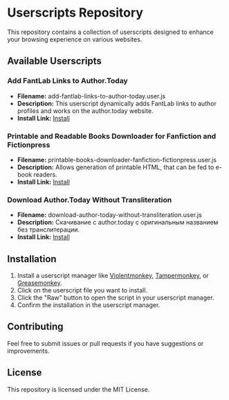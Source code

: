 # Userscripts Repository

This repository contains a collection of userscripts designed to enhance your browsing experience on various websites.

## Available Userscripts

### Add FantLab Links to Author.Today

- **Filename:** add-fantlab-links-to-author-today.user.js
- **Description:** This userscript dynamically adds FantLab links to author profiles and works on the author.today website.
- **Install Link:** [Install](https://raw.githubusercontent.com/azazar/userscripts/main/add-fantlab-links-to-author-today.user.js)

### Printable and Readable Books Downloader for Fanfiction and Fictionpress

- **Filename:** printable-books-downloader-fanfiction-fictionpress.user.js
- **Description:** Allows generation of printable HTML, that can be fed to e-book readers.
- **Install Link:** [Install](https://raw.githubusercontent.com/azazar/userscripts/main/printable-books-downloader-fanfiction-fictionpress.user.js)

### Download Author.Today Without Transliteration

- **Filename:** download-author-today-without-transliteration.user.js
- **Description:** Скачивание с author.today с оригинальным названием без транслитерации.
- **Install Link:** [Install](https://raw.githubusercontent.com/azazar/userscripts/main/download-author-today-without-transliteration.user.js)

## Installation

1. Install a userscript manager like [Violentmonkey](https://violentmonkey.github.io/), [Tampermonkey](https://www.tampermonkey.net/), or [Greasemonkey](https://www.greasespot.net/).
2. Click on the userscript file you want to install.
3. Click the "Raw" button to open the script in your userscript manager.
4. Confirm the installation in the userscript manager.

## Contributing

Feel free to submit issues or pull requests if you have suggestions or improvements.

## License

This repository is licensed under the MIT License.
